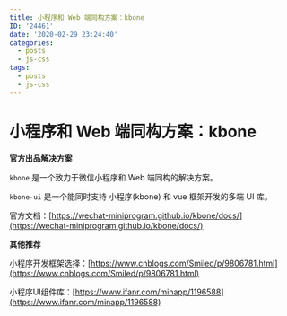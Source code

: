 ```yaml
---
title: 小程序和 Web 端同构方案：kbone
ID: '24461'
date: '2020-02-29 23:24:40'
categories:
  - posts
  - js-css
tags:
  - posts
  - js-css
---
```


# 小程序和 Web 端同构方案：kbone

**官方出品解决方案**

`kbone` 是一个致力于微信小程序和 Web 端同构的解决方案。

`kbone-ui` 是一个能同时支持 小程序(kbone) 和 vue 框架开发的多端 UI 库。

官方文档：[https://wechat-miniprogram.github.io/kbone/docs/](https://wechat-miniprogram.github.io/kbone/docs/)

**其他推荐**

小程序开发框架选择：[https://www.cnblogs.com/Smiled/p/9806781.html](https://www.cnblogs.com/Smiled/p/9806781.html)

小程序UI组件库：[https://www.ifanr.com/minapp/1196588](https://www.ifanr.com/minapp/1196588)
 
 
 
 
 
 
 
 
 
 
 
 
 
 
 
 
 
 
 
 
 
